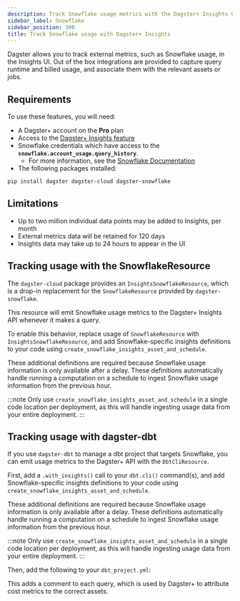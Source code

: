 ```yaml
---
description: Track Snowflake usage metrics with the Dagster+ Insights UI or the dagster-cloud package.
sidebar_label: Snowflake
sidebar_position: 300
title: Track Snowflake usage with Dagster+ Insights
---
```


Dagster allows you to track external metrics, such as Snowflake usage, in the Insights UI. Out of the box integrations are provided to capture query runtime and billed usage, and associate them with the relevant assets or jobs.

## Requirements

To use these features, you will need:

- A Dagster+ account on the **Pro** plan
- Access to the [Dagster+ Insights feature](/dagster-plus/features/insights)
- Snowflake credentials which have access to the **`snowflake.account_usage.query_history`**.
  - For more information, see the [Snowflake Documentation](https://docs.snowflake.com/en/sql-reference/account-usage#enabling-the-snowflake-database-usage-for-other-roles)
- The following packages installed:

```bash
pip install dagster dagster-cloud dagster-snowflake
```

## Limitations

- Up to two million individual data points may be added to Insights, per month
- External metrics data will be retained for 120 days
- Insights data may take up to 24 hours to appear in the UI

## Tracking usage with the SnowflakeResource

The `dagster-cloud` package provides an `InsightsSnowflakeResource`, which is a drop-in replacement for the `SnowflakeResource` provided by `dagster-snowflake`.

This resource will emit Snowflake usage metrics to the Dagster+ Insights API whenever it makes a query.

To enable this behavior, replace usage of `SnowflakeResource` with `InsightsSnowflakeResource`, and add Snowflake-specific insights definitions to your code using `create_snowflake_insights_asset_and_schedule`.

These additional definitions are required because Snowflake usage information is only available after a delay. These definitions automatically handle running a computation on a schedule to ingest Snowflake usage information from the previous hour.

:::note
Only use `create_snowflake_insights_asset_and_schedule` in a single code location per deployment, as this will handle ingesting usage data from your entire deployment.
:::

<Tabs>
  <TabItem value="before" label="Before">
    <CodeExample
      path="docs_snippets/docs_snippets/dagster-plus/insights/snowflake/snowflake-resource.py"
      language="python"
    />
  </TabItem>
  <TabItem value="after" label="After" default>
    <CodeExample
      path="docs_snippets/docs_snippets/dagster-plus/insights/snowflake/snowflake-resource-insights.py"
      language="python"
    />
  </TabItem>
</Tabs>

## Tracking usage with dagster-dbt

If you use `dagster-dbt` to manage a dbt project that targets Snowflake, you can emit usage metrics to the Dagster+ API with the `DbtCliResource`.

First, add a `.with_insights()` call to your `dbt.cli()` command(s), and add Snowflake-specific insights definitions to your code using `create_snowflake_insights_asset_and_schedule`.

These additional definitions are required because Snowflake usage information is only available after a delay. These definitions automatically handle running a computation on a schedule to ingest Snowflake usage information from the previous hour.

:::note
Only use `create_snowflake_insights_asset_and_schedule` in a single code location per deployment, as this will handle ingesting usage data from your entire deployment.
:::

<Tabs>
  <TabItem value="before" label="Before">
    <CodeExample
      path="docs_snippets/docs_snippets/dagster-plus/insights/snowflake/snowflake-dbt-asset.py"
      language="python"
    />
  </TabItem>
  <TabItem value="after" label="After" default>
    <CodeExample
      path="docs_snippets/docs_snippets/dagster-plus/insights/snowflake/snowflake-dbt-asset-insights.py"
      language="python"
    />
  </TabItem>
</Tabs>

Then, add the following to your `dbt_project.yml`:

<Tabs>
  <TabItem value="before" label="Before">
    <CodeExample path="docs_snippets/docs_snippets/dagster-plus/insights/snowflake/dbt_project.yml" language="python" />
  </TabItem>
  <TabItem value="after" label="After" default>
    <CodeExample path="docs_snippets/docs_snippets/dagster-plus/insights/snowflake/dbt_project_insights.yml" language="python" />
    This adds a comment to each query, which is used by Dagster+ to attribute cost metrics to the correct assets.
  </TabItem>

</Tabs>
